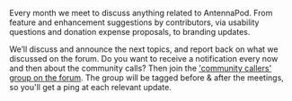Every month we meet to discuss anything related to AntennaPod. From feature and enhancement suggestions by contributors, via usability questions and donation expense proposals, to branding updates.

We’ll discuss and announce the next topics, and report back on what we discussed on the forum. Do you want to receive a notification every now and then about the community calls? Then join the ['community callers' group on the forum](https://forum.antennapod.org/g/community-callers). The group will be tagged before & after the meetings, so you'll get a ping at each relevant update.
